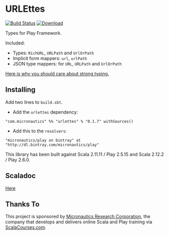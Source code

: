 # URLEttes

[![Build Status](https://travis-ci.org/mslinn/urlettes.svg?branch=master)](https://travis-ci.org/mslinn/urlettes)
[ ![Download](https://api.bintray.com/packages/micronautics/play/urlettes/images/download.svg) ](https://bintray.com/micronautics/play/urlettes/_latestVersion)

Types for Play Framework.

Included:
* Types: `RichURL`, `URLPath` and `UrlOrPath`
* Implicit form mappers: `url`, `urlPath`
* JSON type mappers: for `URL`, `URLPath` and `UrlOrPath`

[Here is why you should care about strong typing.](http://pchiusano.github.io/2016-09-15/static-vs-dynamic.html)

## Installing ##

Add two lines to `build.sbt`.

 * Add the `urlettes` dependency:
````
"com.micronautics" %% "urlettes" % "0.1.7" withSources()
````

 * Add this to the `resolvers`:
````
"micronautics/play on bintray" at "http://dl.bintray.com/micronautics/play"
````

This library has been built against Scala 2.11.11 / Play 2.5.15 and Scala 2.12.2 / Play 2.6.0.

## Scaladoc
[Here](http://mslinn.github.io/urlettes/latest/api/)

## Thanks To

This project is sponsored by [Micronautics Research Corporation](http://www.micronauticsresearch.com/),
the company that develops and delivers online Scala and Play training via [ScalaCourses.com](http://www.ScalaCourses.com).
